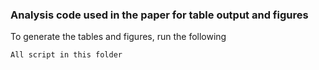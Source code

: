 ### Analysis code used in the paper for table output and figures

To generate the tables and figures, run the following

```
All script in this folder 
```

